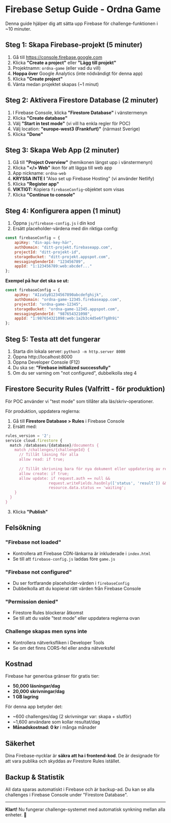# Firebase Setup Guide - Ordna Game

Denna guide hjälper dig att sätta upp Firebase för challenge-funktionen i ~10 minuter.

## Steg 1: Skapa Firebase-projekt (5 minuter)

1. Gå till https://console.firebase.google.com
2. Klicka **"Create a project"** eller **"Lägg till projekt"**
3. Projektnamn: `ordna-game` (eller vad du vill)
4. **Hoppa över** Google Analytics (inte nödvändigt för denna app)
5. Klicka **"Create project"**
6. Vänta medan projektet skapas (~1 minut)

## Steg 2: Aktivera Firestore Database (2 minuter)

1. I Firebase Console, klicka **"Firestore Database"** i vänstermenyn
2. Klicka **"Create database"**
3. Välj **"Start in test mode"** (vi vill ha enkla regler för POC)
4. Välj location: **"europe-west3 (Frankfurt)"** (närmast Sverige)
5. Klicka **"Done"**

## Steg 3: Skapa Web App (2 minuter)

1. Gå till **"Project Overview"** (hemikonen längst upp i vänstermenyn)
2. Klicka **"</> Web"** ikon för att lägga till web app
3. App nickname: `ordna-web`
4. **KRYSSA INTE I** "Also set up Firebase Hosting" (vi använder Netlify)
5. Klicka **"Register app"**
6. **VIKTIGT:** Kopiera `firebaseConfig`-objektet som visas
7. Klicka **"Continue to console"**

## Steg 4: Konfigurera appen (1 minut)

1. Öppna `js/firebase-config.js` i din kod
2. Ersätt placeholder-värdena med din riktiga config:

```javascript
const firebaseConfig = {
    apiKey: "din-api-key-här",
    authDomain: "ditt-projekt.firebaseapp.com", 
    projectId: "ditt-projekt-id",
    storageBucket: "ditt-projekt.appspot.com",
    messagingSenderId: "123456789",
    appId: "1:123456789:web:abcdef..."
};
```

**Exempel på hur det ska se ut:**
```javascript
const firebaseConfig = {
    apiKey: "AIzaSyB1234567890abcdefghijk",
    authDomain: "ordna-game-12345.firebaseapp.com",
    projectId: "ordna-game-12345", 
    storageBucket: "ordna-game-12345.appspot.com",
    messagingSenderId: "987654321098",
    appId: "1:987654321098:web:1a2b3c4d5e6f7g8h9i"
};
```

## Steg 5: Testa att det fungerar

1. Starta din lokala server: `python3 -m http.server 8000`
2. Öppna http://localhost:8000
3. Öppna Developer Console (F12)
4. Du ska se: **"Firebase initialized successfully"**
5. Om du ser varning om "not configured", dubbelkolla steg 4

## Firestore Security Rules (Valfritt - för produktion)

För POC använder vi "test mode" som tillåter alla läs/skriv-operationer. 

För produktion, uppdatera reglerna:

1. Gå till **Firestore Database > Rules** i Firebase Console
2. Ersätt med:

```javascript
rules_version = '2';
service cloud.firestore {
  match /databases/{database}/documents {
    match /challenges/{challengeId} {
      // Tillåt läsning för alla
      allow read: if true;
      
      // Tillåt skrivning bara för nya dokument eller uppdatering av resultat
      allow create: if true;
      allow update: if request.auth == null && 
                   request.writeFields.hasOnly(['status', 'result']) &&
                   resource.data.status == 'waiting';
    }
  }
}
```

3. Klicka **"Publish"**

## Felsökning

### "Firebase not loaded" 
- Kontrollera att Firebase CDN-länkarna är inkluderade i `index.html`
- Se till att `firebase-config.js` laddas före `game.js`

### "Firebase not configured"
- Du ser fortfarande placeholder-värden i `firebaseConfig`
- Dubbelkolla att du kopierat rätt värden från Firebase Console

### "Permission denied"
- Firestore Rules blockerar åtkomst
- Se till att du valde "test mode" eller uppdatera reglerna ovan

### Challenge skapas men syns inte
- Kontrollera nätverksfliken i Developer Tools
- Se om det finns CORS-fel eller andra nätverksfel

## Kostnad

Firebase har generösa gränser för gratis tier:
- **50,000 läsningar/dag** 
- **20,000 skrivningar/dag**
- **1 GB lagring**

För denna app betyder det:
- ~600 challenges/dag (2 skrivningar var: skapa + slutför)
- ~1,600 användare som kollar resultat/dag
- **Månadskostnad: 0 kr** i många månader

## Säkerhet

Dina Firebase-nycklar är **säkra att ha i frontend-kod**. De är designade för att vara publika och skyddas av Firestore Rules istället.

## Backup & Statistik

All data sparas automatiskt i Firebase och är backup-ad. Du kan se alla challenges i Firebase Console under "Firestore Database".

---

**Klart!** Nu fungerar challenge-systemet med automatisk synkning mellan alla enheter. 🎉